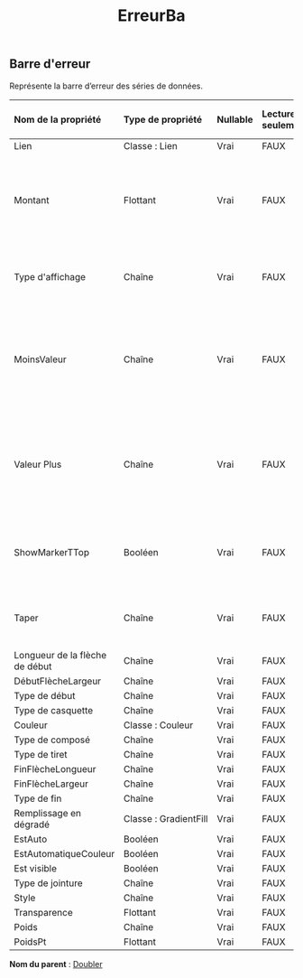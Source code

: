 ﻿---
title: ErreurBa
second_title: Aspose.Cells Cloud Documen
type: docs
url: /fr/specification/model/errorbar/
description: "Aspose.Cells Spécification du modèle cloud : ErrorBar. Gérez sans effort Excel et d'autres feuilles de calcul avec des fonctionnalités telles que l'ouverture, la génération, l'édition, le fractionnement, la fusion, la comparaison et la conversion."
kwords: Excel, Office, feuille de calcul, Cloud REST API, barre d'erreur
weight: 50
---
## **Barre d'erreur**

 Représente la barre d’erreur des séries de données.

| Nom de la propriété| Type de propriété| Nullable| Lecture seulement| Valeur par défaut| Description|
|:- |:- |:- |:- |:- |:- |
| Lien| Classe : Lien| Vrai| FAUX|||
| Montant| Flottant| Vrai| FAUX||Représente la quantité de barre d’erreur. Le montant doit être supérieur ou égal à zéro.|
| Type d'affichage| Chaîne| Vrai| FAUX|| Représente le type d’affichage de la barre d’erreur.|
| MoinsValeur| Chaîne| Vrai| FAUX|| Représente un montant d’erreur négatif lorsque le type de barre d’erreur est Personnalisé.|
| Valeur Plus| Chaîne| Vrai| FAUX|| Représente le montant d’erreur positif lorsque le type de barre d’erreur est Personnalisé.|
| ShowMarkerTTop| Booléen| Vrai| FAUX|| Indique si les barres d'erreur sont formatées avec un T-top.|
| Taper| Chaîne| Vrai| FAUX|| Représente le type de montant de la barre d’erreur.|
| Longueur de la flèche de début| Chaîne| Vrai| FAUX|||
| DébutFlècheLargeur| Chaîne| Vrai| FAUX|||
| Type de début| Chaîne| Vrai| FAUX|||
| Type de casquette| Chaîne| Vrai| FAUX|||
| Couleur| Classe : Couleur| Vrai| FAUX|||
| Type de composé| Chaîne| Vrai| FAUX|||
| Type de tiret| Chaîne| Vrai| FAUX|||
| FinFlècheLongueur| Chaîne| Vrai| FAUX|||
| FinFlècheLargeur| Chaîne| Vrai| FAUX|||
| Type de fin| Chaîne| Vrai| FAUX|||
| Remplissage en dégradé| Classe : GradientFill| Vrai| FAUX|||
| EstAuto| Booléen| Vrai| FAUX|||
| EstAutomatiqueCouleur| Booléen| Vrai| FAUX|||
| Est visible| Booléen| Vrai| FAUX|||
| Type de jointure| Chaîne| Vrai| FAUX|||
| Style| Chaîne| Vrai| FAUX|||
| Transparence| Flottant| Vrai| FAUX|||
| Poids| Chaîne| Vrai| FAUX|||
| PoidsPt| Flottant| Vrai| FAUX|||

**Nom du parent** : [Doubler](/specification/model/line)

